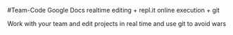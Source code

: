 #Team-Code
Google Docs realtime editing + repl.it online execution + git


Work with your team and edit projects in real time and use git to avoid wars